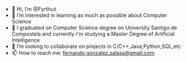 - 👋 Hi, I’m @Fyrthuz
- 👀 I’m interested in learning as much as possible about Computer Science
- 🌱 I graduated on Computer Science degree on University Santigo de Compostela and currently I'm studying a Master Degree of Artificial Intelligence
- 💞️ I’m looking to collaborate on projects in C/C++,Java,Python,SQL,etc
- 📫 How to reach me: fernando.gonzalez.salass@gmail.com
<!---
Fyrthuz/Fyrthuz is a ✨ special ✨ repository because its `README.md` (this file) appears on your GitHub profile.
You can click the Preview link to take a look at your changes.
--->
